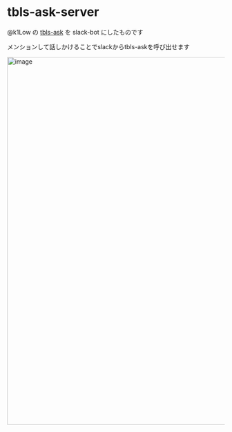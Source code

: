 # tbls-ask-server

@k1Low の [tbls-ask](https://github.com/k1LoW/tbls-ask) を slack-bot にしたものです

メンションして話しかけることでslackからtbls-askを呼び出せます

<img width="850" alt="image" src="https://github.com/kromiii/tbls-ask-agent-slack/assets/15026387/47ba1f12-fda7-4c91-a353-ba6e948c5fc9">
